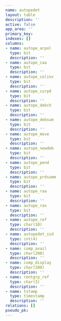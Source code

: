 ```yaml
---
name: autopedet
layout: table
description: ''
active: false
app_area: ''
primary_key: 
indexes: []
columns:
- name: autope_arpol
  type: bit
  description: ''
- name: autope_caa
  type: bit
  description: ''
- name: autope_colinv
  type: bit
  description: ''
- name: autope_curpd
  type: bit
  description: ''
- name: autope_debch
  type: bit
  description: ''
- name: autope_debsum
  type: bit
  description: ''
- name: autope_move
  type: bit
  description: ''
- name: autope_newdeb
  type: bit
  description: ''
- name: autope_pend
  type: bit
  description: ''
- name: autope_prdsumm
  type: bit
  description: ''
- name: autope_raa
  type: bit
  description: ''
- name: autope_rax
  type: bit
  description: ''
- name: autope_ref
  type: char(10)
  description: ''
- name: autopedet_sid
  type: int(4)
  description: ''
- name: comp_avail
  type: char(200)
  description: ''
- name: comp_display
  type: char(200)
  description: ''
- name: rentgrp_ref
  type: char(3)
  description: ''
- name: tstamp
  type: timestamp
  description: ''
relations: []
pseudo_pk: 
---
```


